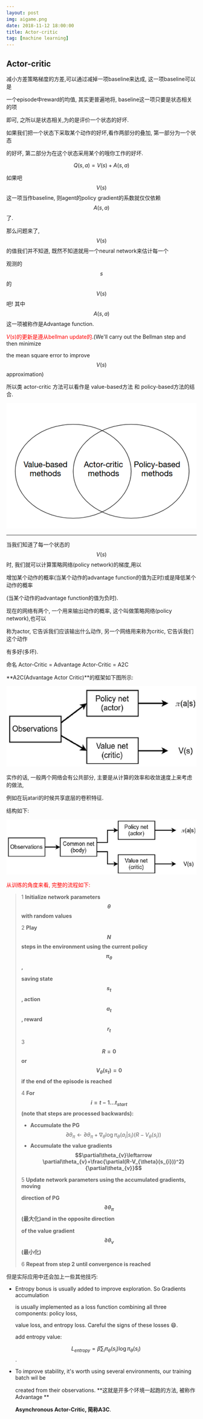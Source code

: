 ```yaml
---
layout: post
img: aigame.png
date: 2018-11-12 18:00:00
title: Actor-critic
tag: [machine learning]
---
```


## Actor-critic

减小方差策略梯度的方差,可以通过减掉一项baseline来达成, 这一项baseline可以是

一个episode中reward的均值, 其实更普遍地将, baseline这一项只要是状态相关的项

即可, 之所以是状态相关,为的是评价一个状态的好坏.

如果我们把一个状态下采取某个动作的好坏,看作两部分的叠加, 第一部分为一个状态

的好坏, 第二部分为在这个状态采用某个的哦你工作的好坏.

$$Q(s,a)=V(s)+A(s,a)$$  

如果吧$$V(s)$$ 这一项当作baseline, 则agent的policy gradient的系数就仅仅依赖$$A(s,a)$$了.

那么问题来了, $$V(s)$$的值我们并不知道, 既然不知道就用一个neural network来估计每一个

观测的$$s$$的$$V(s)$$吧!  其中$$A(s,a)$$这一项被称作是Advantage function.

<span style="color : red">$V(s)$的更新是遵从bellman update的</span>.(We'll carry out the Bellman step and then minimize

the mean square error to improve $$V(s)$$ approximation)   

所以类 actor-critic 方法可以看作是 value-based方法 和 policy-based方法的结合.

![](../assets/img/2018-11-12/3.png)

***

当我们知道了每一个状态的$$V(s)$$时, 我们就可以计算策略网络(policy network)的梯度,用以  

增加某个动作的概率(当某个动作的advantage function的值为正时)或是降低某个动作的概率  

(当某个动作的advantage function的值为负时).   

现在的网络有两个, 一个用来输出动作的概率, 这个叫做策略网络(policy network),也可以  

称为actor, 它告诉我们应该输出什么动作, 另一个网络用来称为critic, 它告诉我们这个动作

有多好(多坏).

命名 Actor-Critic = Advantage Actor-Critic = A2C

**A2C(Advantage Actor Critic)**的框架如下图所示:

![](../assets/img/2018-11-12/a2c.jpg)



实作的话, 一般两个网络会有公共部分, 主要是从计算的效率和收敛速度上来考虑的做法,

例如在玩atari的时候共享底层的卷积特征.   

结构如下:

![](../assets/img/2018-11-12/a2c_2.jpg)

<span style="color:red">从训练的角度来看, 完整的流程如下:</span>

>1 **Initialize network parameters $$\theta$$ with random values**   
>
>2 **Play $$N$$ steps in the environment using the current policy $$\pi_{\theta}$$,**
>
>   **saving state $$s_{t}$$ , action $$a_{t}$$ ,  reward $$r_{t}$$**   
>
>3 **$$R=0$$ or $$V_{\theta}(s_{t})=0$$  if the end of the episode is reached**
>
>4 **For $$i=t-1...t_{start}$$ (note that steps are processed backwards):**
>
>* **Accumulate the PG** $$\partial\theta_{\pi} \leftarrow \partial\theta_{\pi}+\nabla_{\theta}\log\pi_{\theta}(a_{i}|s_{i})(R-V_{\theta}(s_{i}))$$  
>* **Accumulate the value gradients $$\partial\theta_{v}\leftarrow \partial\theta_{v}+\frac{\partial(R-V_{\theta}(s_{i}))^2}{\partial\theta_{v}}​$$**  
>
>5 **Update network parameters using the accumulated gradients, moving**  
>
>   **direction of PG $$\partial\theta_{\pi}$$ (最大化)and in the opposite direction**  
>
>   **of the value gradient $$\partial\theta_{v}$$(最小化)**
>
>6 **Repeat from step 2 until convergence is reached**



但是实际应用中还会加上一些其他技巧:

* Entropy bonus is usually added to improve exploration. So Gradients accumulation

  is usually implemented as a loss function combining all three components: policy loss,  

  value loss, and entropy loss. Careful the signs of these losses :smile:.

  add entropy value:   

  $$L_{entropy} = \beta \sum_{i}\pi_{\theta}(s_{i})\log\pi_{\theta}(s_{i})$$.

* To improve stability, it's worth using several environments, our training batch wil be  

  created from their observations. **这就是开多个环境一起跑的方法, 被称作Advantage   **

  **Asynchronous Actor-Critic, 简称A3C**.





